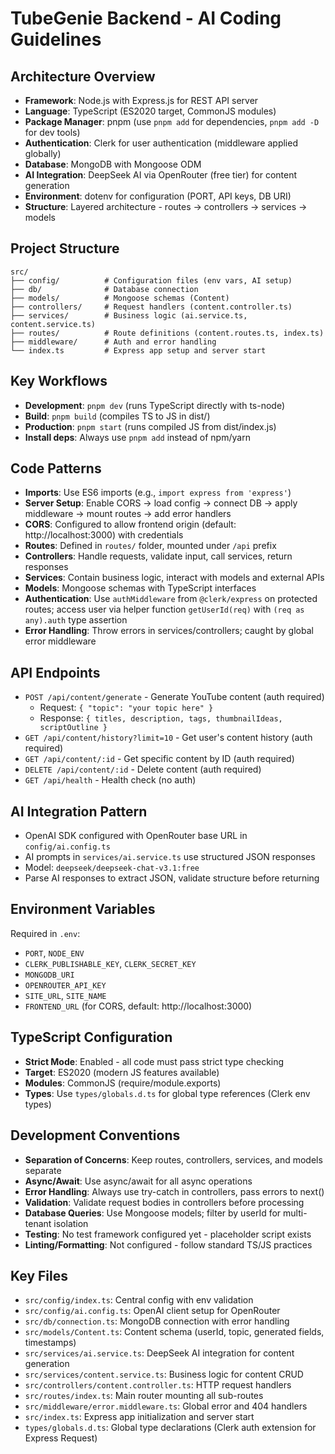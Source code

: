 # TubeGenie Backend - AI Coding Guidelines

## Architecture Overview
- **Framework**: Node.js with Express.js for REST API server
- **Language**: TypeScript (ES2020 target, CommonJS modules)
- **Package Manager**: pnpm (use `pnpm add` for dependencies, `pnpm add -D` for dev tools)
- **Authentication**: Clerk for user authentication (middleware applied globally)
- **Database**: MongoDB with Mongoose ODM
- **AI Integration**: DeepSeek AI via OpenRouter (free tier) for content generation
- **Environment**: dotenv for configuration (PORT, API keys, DB URI)
- **Structure**: Layered architecture - routes → controllers → services → models

## Project Structure
```
src/
├── config/          # Configuration files (env vars, AI setup)
├── db/              # Database connection
├── models/          # Mongoose schemas (Content)
├── controllers/     # Request handlers (content.controller.ts)
├── services/        # Business logic (ai.service.ts, content.service.ts)
├── routes/          # Route definitions (content.routes.ts, index.ts)
├── middleware/      # Auth and error handling
└── index.ts         # Express app setup and server start
```

## Key Workflows
- **Development**: `pnpm dev` (runs TypeScript directly with ts-node)
- **Build**: `pnpm build` (compiles TS to JS in dist/)
- **Production**: `pnpm start` (runs compiled JS from dist/index.js)
- **Install deps**: Always use `pnpm add` instead of npm/yarn

## Code Patterns
- **Imports**: Use ES6 imports (e.g., `import express from 'express'`)
- **Server Setup**: Enable CORS → load config → connect DB → apply middleware → mount routes → add error handlers
- **CORS**: Configured to allow frontend origin (default: http://localhost:3000) with credentials
- **Routes**: Defined in `routes/` folder, mounted under `/api` prefix
- **Controllers**: Handle requests, validate input, call services, return responses
- **Services**: Contain business logic, interact with models and external APIs
- **Models**: Mongoose schemas with TypeScript interfaces
- **Authentication**: Use `authMiddleware` from `@clerk/express` on protected routes; access user via helper function `getUserId(req)` with `(req as any).auth` type assertion
- **Error Handling**: Throw errors in services/controllers; caught by global error middleware

## API Endpoints
- `POST /api/content/generate` - Generate YouTube content (auth required)
  - Request: `{ "topic": "your topic here" }`
  - Response: `{ titles, description, tags, thumbnailIdeas, scriptOutline }`
- `GET /api/content/history?limit=10` - Get user's content history (auth required)
- `GET /api/content/:id` - Get specific content by ID (auth required)
- `DELETE /api/content/:id` - Delete content (auth required)
- `GET /api/health` - Health check (no auth)

## AI Integration Pattern
- OpenAI SDK configured with OpenRouter base URL in `config/ai.config.ts`
- AI prompts in `services/ai.service.ts` use structured JSON responses
- Model: `deepseek/deepseek-chat-v3.1:free`
- Parse AI responses to extract JSON, validate structure before returning

## Environment Variables
Required in `.env`:
- `PORT`, `NODE_ENV`
- `CLERK_PUBLISHABLE_KEY`, `CLERK_SECRET_KEY`
- `MONGODB_URI`
- `OPENROUTER_API_KEY`
- `SITE_URL`, `SITE_NAME`
- `FRONTEND_URL` (for CORS, default: http://localhost:3000)

## TypeScript Configuration
- **Strict Mode**: Enabled - all code must pass strict type checking
- **Target**: ES2020 (modern JS features available)
- **Modules**: CommonJS (require/module.exports)
- **Types**: Use `types/globals.d.ts` for global type references (Clerk env types)

## Development Conventions
- **Separation of Concerns**: Keep routes, controllers, services, and models separate
- **Async/Await**: Use async/await for all async operations
- **Error Handling**: Always use try-catch in controllers, pass errors to next()
- **Validation**: Validate request bodies in controllers before processing
- **Database Queries**: Use Mongoose models; filter by userId for multi-tenant isolation
- **Testing**: No test framework configured yet - placeholder script exists
- **Linting/Formatting**: Not configured - follow standard TS/JS practices

## Key Files
- `src/config/index.ts`: Central config with env validation
- `src/config/ai.config.ts`: OpenAI client setup for OpenRouter
- `src/db/connection.ts`: MongoDB connection with error handling
- `src/models/Content.ts`: Content schema (userId, topic, generated fields, timestamps)
- `src/services/ai.service.ts`: DeepSeek AI integration for content generation
- `src/services/content.service.ts`: Business logic for content CRUD
- `src/controllers/content.controller.ts`: HTTP request handlers
- `src/routes/index.ts`: Main router mounting all sub-routes
- `src/middleware/error.middleware.ts`: Global error and 404 handlers
- `src/index.ts`: Express app initialization and server start
- `types/globals.d.ts`: Global type declarations (Clerk auth extension for Express Request)
